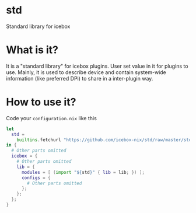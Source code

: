 # std
Standard library for icebox

# What is it?
It is a "standard library" for icebox plugins. User set value in it for plugins to use. Mainly, it is used to describe device and contain system-wide information (like preferred DPi) to share in a inter-plugin way.

# How to use it?
Code your `configuration.nix` like this
```nix
let
  std =
    builtins.fetchurl "https://github.com/icebox-nix/std/raw/master/std.nix";
in {
  # Other parts omitted
  icebox = {
    # Other parts omitted
    lib = {
      modules = [ (import "${std}" { lib = lib; }) ];
      configs = {
        # Other parts omitted
      };
    };
  };
}

```
